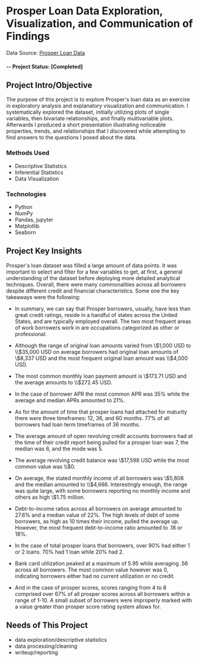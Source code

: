 
# Prosper Loan Data Exploration, Visualization, and Communication of Findings
Data Source: [Prosper Loan Data](https://s3.amazonaws.com/udacity-hosted-downloads/ud651/prosperLoanData.csv)

#### -- Project Status: [Completed]

## Project Intro/Objective
The purpose of this project is to explore Prosper's loan data as an exercise in exploratory analysis and explanatory visualization and communication. I systematically explored the dataset, initially utilizing plots of single variables, then bivariate relationships, and finally multivariable plots. Afterwards I produced a short presentation illustrating noticeable properties, trends, and relationships that I discovered while attempting to find answers to the questions I posed about the data.


### Methods Used
* Descriptive Statistics
* Inferential Statistics
* Data Visualization

### Technologies
* Python
* NumPy
* Pandas, jupyter
* Matplotlib
* Seaborn


## Project Key Insights
Prosper's loan dataset was filled a large amount of data points. It was important to select and filter for a few variables to get, at first, a general understanding of the dataset before deploying more detailed analytical techniques. Overall, there were many commonalities across all borrowers despite different credit and financial characteristics. Some one the key takeaways were the following:

* In summary, we can say that Prosper borrowers, usually, have less than great credit ratings, reside in a handful of states across the United States, and are typically employed overall. The two most frequent areas of work borrowers work in are occupations categorized as other or professional.

* Although the range of original loan amounts varied from \\$1,000 USD to \\$35,000 USD on average borrowers had original loan amounts of \\$8,337 USD and the most frequent original loan amount was \\$4,000 USD.

* The most common monthly loan payment amount is \\$173.71 USD and the average amounts to \\$272.45 USD.

* In the case of borrower APR the most common APR was 35% while the average and median APRs amounted to 21%.

* As for the amount of time that prosper loans had attached for maturity there were three timeframes: 12, 36, and 60 months. 77% of all borrowers had loan term timeframes of 36 months.

* The average amount of open revolving credit accounts borrowers had at the time of their credit report being pulled for a prosper loan was 7, the median was 6, and the mode was 5.

* The average revolving credit balance was \\$17,598 USD while the most common value was \\$0.

* On average, the stated monthly income of all borrowers was \\$5,608 and the median amounted to \\$4,666. Interestingly enough, the range was quite large, with some borrowers reporting no monthly income and others as high \\$1.75 million.

* Debt-to-income ratios across all borrowers on average amounted to 27.6\% and a median value of 22%. The high levels of debt of some borrowers, as high as 10 times their income, pulled the average up. However, the most frequent debt-to-income ratio amounted to .18 or 18%.

* In the case of total prosper loans that borrowers, over 90% had either 1 or 2 loans. 70% had 1 loan while 20% had 2.

* Bank card utilization peaked at a maximum of 5.95 while averaging .56 across all borrowers. The most common value however was 0, indicating borrowers either had no current utilization or no credit.

* And in the case of prosper scores, scores ranging from 4 to 8 comprised over 67\% of all prosper scores across all borrowers within a range of 1-10. A small subset of borrowers were improperly marked with a value greater than prosper score rating system allows for.

## Needs of This Project
- data exploration/descriptive statistics
- data processing/cleaning
- writeup/reporting
